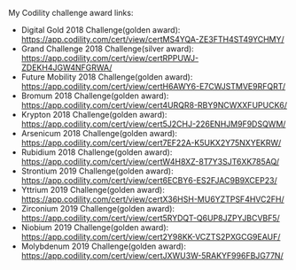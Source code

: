 My Codility challenge award links:  

* Digital Gold 2018 Challenge(golden award): https://app.codility.com/cert/view/certMS4YQA-ZE3FTH4ST49YCHMY/
* Grand Challenge 2018 Challenge(silver award): https://app.codility.com/cert/view/certRPPUWJ-ZDEKH4JGW4NFGRWA/
* Future Mobility 2018 Challenge(golden award): https://app.codility.com/cert/view/certH6AWY6-E7CWJSTMVE9RFQRT/
* Bromum 2018 Challenge(golden award): https://app.codility.com/cert/view/cert4URQR8-RBY9NCWXXFUPUCK6/
* Krypton 2018 Challenge(golden award): https://app.codility.com/cert/view/cert5J2CHJ-226ENHJM9F9DSQWM/
* Arsenicum 2018 Challenge(golden award): https://app.codility.com/cert/view/cert7EF22A-K5UKX2Y75NXYEKRW/
* Rubidium 2018 Challenge(golden award): https://app.codility.com/cert/view/certW4H8XZ-8T7Y3SJT6XK785AQ/
* Strontium  2019 Challenge(golden award): https://app.codility.com/cert/view/cert6ECBY6-ES2FJAC9B9XCEP23/
* Yttrium  2019 Challenge(golden award): https://app.codility.com/cert/view/certX36HSH-MU6YZTPSF4HVC2FH/
* Zirconium 2019 Challenge(golden award): https://app.codility.com/cert/view/cert5RYDQT-Q6UP8JZPYJBCVBF5/
* Niobium 2019 Challenge(golden award): https://app.codility.com/cert/view/cert2Y98KK-VCZTS2PXGCG9EAUF/
* Molybdenum 2019 Challenge(golden award): https://app.codility.com/cert/view/certJXWU3W-5RAKYF996FBJG77N/
